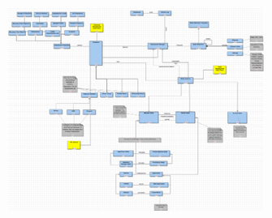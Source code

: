 ![Image of the Hosting Domain Diagram](../../images/IAE-common-services-hosting-domain-diagram.png)
